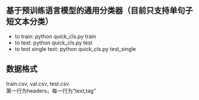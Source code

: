## 基于预训练语言模型的通用分类器（目前只支持单句子短文本分类）
* to train: python quick_cls.py train
* to test: python quick_cls.py test
* to test single text: python quick_cls.py test_single
## 数据格式
train.csv, val.csv, test.csv  
第一行为headers，每一行为“text,tag”  

